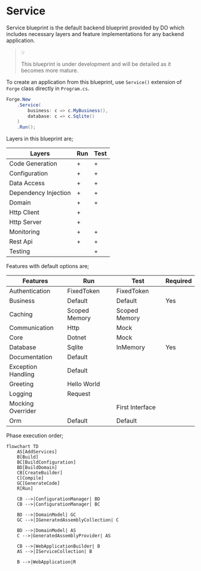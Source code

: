 # Service

Service blueprint is the default backend blueprint provided by DO which
includes necessary layers and feature implementations for any backend
application.

> :bulb:
>
> This blueprint is under development and will be detailed as it becomes more
> mature.

To create an application from this blueprint, use `Service()` extension of
`Forge` class directly in `Program.cs`.

```csharp
Forge.New
    .Service(
        business: c => c.MyBusiness(),
        database: c => c.Sqlite()
    )
    .Run();
```

Layers in this blueprint are;

| Layers               | Run | Test |
| -------------------- | --- | ---- |
| Code Generation      | +   | +    |
| Configuration        | +   | +    |
| Data Access          | +   | +    |
| Dependency Injection | +   | +    |
| Domain               | +   | +    |
| Http Client          | +   |      |
| Http Server          | +   |      |
| Monitoring           | +   | +    |
| Rest Api             | +   | +    |
| Testing              |     | +    |

Features with default options are;

| Features           | Run           | Test            | Required |
| ------------------ | ------------- | --------------- | -------- |
| Authentication     | FixedToken    | FixedToken      |          |
| Business           | Default       | Default         | Yes      |
| Caching            | Scoped Memory | Scoped Memory   |          |
| Communication      | Http          | Mock            |          |
| Core               | Dotnet        | Mock            |          |
| Database           | Sqlite        | InMemory        | Yes      |
| Documentation      | Default       |                 |          |
| Exception Handling | Default       |                 |          |
| Greeting           | Hello World   |                 |          |
| Logging            | Request       |                 |          |
| Mocking Overrider  |               | First Interface |          |
| Orm                | Default       | Default         |          |

Phase execution order;

```mermaid
flowchart TD
    AS[AddServices]
    B[Build]
    BC[BuildConfiguration]
    BD[BuildDomain]
    CB[CreateBuilder]
    C[Compile]
    GC[GenerateCode]
    R[Run]

    CB -->|ConfigurationManager| BD
    CB -->|ConfigurationManager| BC

    BD -->|DomainModel| GC
    GC -->|IGeneratedAssemblyCollection| C

    BD -->|DomainModel| AS
    C -->|GeneratedAssemblyProvider| AS

    CB -->|WebApplicationBuilder| B
    AS -->|IServiceCollection| B

    B -->|WebApplication|R
```
